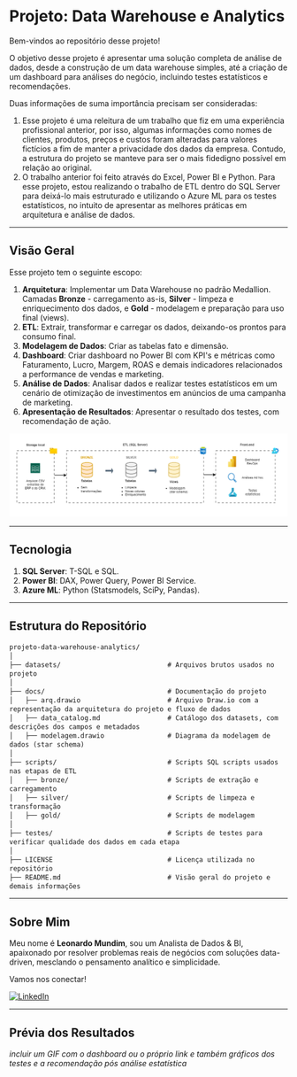 # Projeto: Data Warehouse e Analytics 

Bem-vindos ao repositório desse projeto! 

O objetivo desse projeto é apresentar uma solução completa de análise de dados, desde a construção de um data warehouse simples, até a criação de um dashboard para análises do negócio, incluindo testes estatísticos e recomendações.

Duas informações de suma importância precisam ser consideradas:

1. Esse projeto é uma releitura de um trabalho que fiz em uma experiência profissional anterior, por isso, algumas informações como nomes de clientes, produtos, preços e custos foram alteradas para valores fictícios a fim de manter a privacidade dos dados da empresa. Contudo, a estrutura do projeto se manteve para ser o mais fidedigno possível em relação ao original.
2. O trabalho anterior foi feito através do Excel, Power BI e Python. Para esse projeto, estou realizando o trabalho de ETL dentro do SQL Server para deixá-lo mais estruturado e utilizando o Azure ML para os testes estatísticos, no intuito de apresentar as melhores práticas em arquitetura e análise de dados.


---

## Visão Geral

Esse projeto tem o seguinte escopo:

1. **Arquitetura**: Implementar um Data Warehouse no padrão Medallion. Camadas **Bronze** - carregamento as-is, **Silver** - limpeza e enriquecimento dos dados, e **Gold** - modelagem e preparação para uso final (views).
2. **ETL**: Extrair, transformar e carregar os dados, deixando-os prontos para consumo final.
3. **Modelagem de Dados**: Criar as tabelas fato e dimensão.
4. **Dashboard**: Criar dashboard no Power BI com KPI's e métricas como Faturamento, Lucro, Margem, ROAS e demais indicadores relacionados a performance de vendas e marketing.
5. **Análise de Dados**: Analisar dados e realizar testes estatísticos em um cenário de otimização de investimentos em anúncios de uma campanha de marketing.
6. **Apresentação de Resultados**: Apresentar o resultado dos testes, com recomendação de ação.

![Arquitetura](docs/arquitetura_final.drawio.PNG)


---
## Tecnologia 

1. **SQL Server**: T-SQL e SQL.
2. **Power BI**: DAX, Power Query, Power BI Service.
3. **Azure ML**: Python (Statsmodels, SciPy, Pandas).

---

## Estrutura do Repositório
```
projeto-data-warehouse-analytics/
│
├── datasets/                           # Arquivos brutos usados no projeto
│
├── docs/                               # Documentação do projeto
│   ├── arq.drawio                      # Arquivo Draw.io com a representação da arquitetura do projeto e fluxo de dados
│   ├── data_catalog.md                 # Catálogo dos datasets, com descrições dos campos e metadados
│   ├── modelagem.drawio                # Diagrama da modelagem de dados (star schema)
│
├── scripts/                            # Scripts SQL scripts usados nas etapas de ETL
│   ├── bronze/                         # Scripts de extração e carregamento
│   ├── silver/                         # Scripts de limpeza e transformação
│   ├── gold/                           # Scripts de modelagem
│
├── testes/                             # Scripts de testes para verificar qualidade dos dados em cada etapa
│
├── LICENSE                             # Licença utilizada no repositório
├── README.md                           # Visão geral do projeto e demais informações

```


---
## Sobre Mim

Meu nome é **Leonardo Mundim**, sou um Analista de Dados & BI, apaixonado por resolver problemas reais de negócios com soluções data-driven, mesclando o pensamento analítico e simplicidade.

Vamos nos conectar!

[![LinkedIn](https://img.shields.io/badge/LinkedIn-0077B5?style=for-the-badge&logo=linkedin&logoColor=white)](https://linkedin.com/in/leonardo-mundim)



---
## Prévia dos Resultados
*incluir um GIF com o dashboard ou o próprio link e também gráficos dos testes e a recomendação pós análise estatística*
